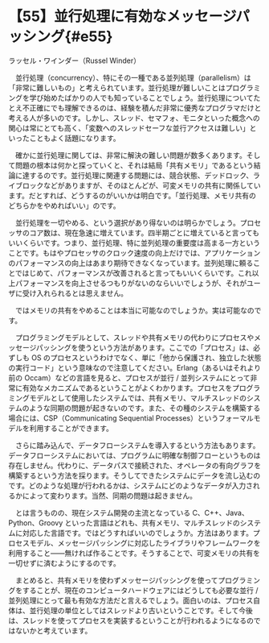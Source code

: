 # 【55】並行処理に有効なメッセージパッシング{#e55}

<div class="author">ラッセル・ワインダー（Russel Winder）</div>

　並行処理（concurrency）、特にその一種である並列処理（parallelism）は「非常に難しいもの」と考えられています。並行処理が難しいことはプログラミングを学び始めたばかりの人でも知っていることでしょう。並行処理についてたとえ不正確にでも理解できるのは、経験を積んだ非常に優秀なプログラマだけと考える人が多いのです。しかし、スレッド、セマフォ、モニタといった概念への関心は常にとても高く、「変数へのスレッドセーフな並行アクセスは難しい」といったこともよく話題になります。

　確かに並行処理に関しては、非常に解決の難しい問題が数多くあります。そして問題の根本は何かと探っていくと、それは結局「共有メモリ」であるという結論に達するのです。並行処理に関連する問題には、競合状態、デッドロック、ライブロックなどがありますが、そのほとんどが、可変メモリの共有に関係しています。だとすれば、どうするのがいいかは明白です。「並行処理、メモリ共有のどちらかをやめればいい」のです。

　並行処理を一切やめる、という選択があり得ないのは明らかでしょう。プロセッサのコア数は、現在急速に増えています。四半期ごとに増えていると言ってもいいくらいです。つまり、並行処理、特に並列処理の重要度は高まる一方ということです。もはやプロセッサのクロック速度の向上だけでは、アプリケーションのパフォーマンスの向上はあまり期待できなくなっています。並列処理に頼ることではじめて、パフォーマンスが改善されると言ってもいいくらいです。これ以上パフォーマンスを向上させるつもりがないのならいいでしょうが、それがユーザに受け入れられるとは思えません。

　ではメモリの共有をやめることは本当に可能なのでしょうか。実は可能なのです。

　プログラミングモデルとして、スレッドや共有メモリの代わりにプロセスやメッセージパッシングを使うという方法があります。ここでの「プロセス」は、必ずしも OS のプロセスというわけでなく、単に「他から保護され、独立した状態の実行コード」という意味なので注意してください。Erlang（あるいはそれより前の Occam）などの言語を見ると、プロセスが並行 / 並列システムにとって非常に有効なメカニズムであるということがよくわかります。プロセスをプログラミングモデルとして使用したシステムでは、共有メモリ、マルチスレッドのシステムのような同期の問題が起きないのです。また、その種のシステムを構築する場合には、CSP（Communicating Sequential Processes）というフォーマルモデルを利用することができます。

　さらに踏み込んで、データフローシステムを導入するという方法もあります。データフローシステムにおいては、プログラムに明確な制御フローというものは存在しません。代わりに、データパスで接続された、オペレータの有向グラフを構築するという方法を採ります。そうしてできたシステムにデータを流し込むのです。どのような処理が行われるかは、システムにどのようなデータが入力されるかによって変わります。当然、同期の問題は起きません。

　とは言うものの、現在システム開発の主流となっている C、C++、Java、Python、Groovy といった言語はどれも、共有メモリ、マルチスレッドのシステムに対応した言語です。ではどうすればいいのでしょうか。方法はあります。プロセスモデル、メッセージパッシングに対応したライブラリやフレームワークを利用すること&mdash;&mdash;無ければ作ることです。そうすることで、可変メモリの共有を一切せずに済むようにするのです。

　まとめると、共有メモリを使わずメッセージパッシングを使ってプログラミングをすることが、現在のコンピュータハードウェアにはどうしても必要な並行 / 並列処理にとって最も有効な方法だと言えるでしょう。面白いのは、プロセス自体は、並行処理の単位としてはスレッドより古いということです。そして今後は、スレッドを使ってプロセスを実装するということが行われるようになるのではないかと考えています。
